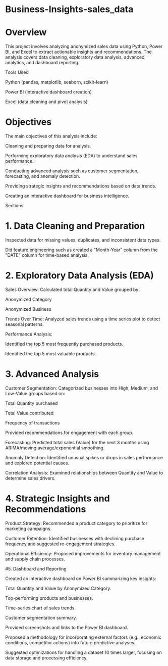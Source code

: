 # Business-Insights-sales_data

# Overview

This project involves analyzing anonymized sales data using Python, Power BI, and Excel to extract actionable insights and recommendations. The analysis covers data cleaning, exploratory data analysis, advanced analytics, and dashboard reporting.

Tools Used

Python (pandas, matplotlib, seaborn, scikit-learn)

Power BI (interactive dashboard creation)

Excel (data cleaning and pivot analysis)

# Objectives

The main objectives of this analysis include:

Cleaning and preparing data for analysis.

Performing exploratory data analysis (EDA) to understand sales performance.

Conducting advanced analysis such as customer segmentation, forecasting, and anomaly detection.

Providing strategic insights and recommendations based on data trends.

Creating an interactive dashboard for business intelligence.

Sections

# 1. Data Cleaning and Preparation 

Inspected data for missing values, duplicates, and inconsistent data types.

Did feature engineering such as created a "Month-Year" column from the "DATE" column for time-based analysis.

# 2. Exploratory Data Analysis (EDA)

Sales Overview: Calculated total Quantity and Value grouped by:

Anonymized Category

Anonymized Business

Trends Over Time: Analyzed sales trends using a time series plot to detect seasonal patterns.

Performance Analysis:

Identified the top 5 most frequently purchased products.

Identified the top 5 most valuable products.

# 3. Advanced Analysis 

Customer Segmentation: Categorized businesses into High, Medium, and Low-Value groups based on:

Total Quantity purchased

Total Value contributed

Frequency of transactions

Provided recommendations for engagement with each group.

Forecasting: Predicted total sales (Value) for the next 3 months using ARIMA/moving average/exponential smoothing.

Anomaly Detection: Identified unusual spikes or drops in sales performance and explored potential causes.

Correlation Analysis: Examined relationships between Quantity and Value to determine sales drivers.

# 4. Strategic Insights and Recommendations 

Product Strategy: Recommended a product category to prioritize for marketing campaigns.

Customer Retention: Identified businesses with declining purchase frequency and suggested re-engagement strategies.

Operational Efficiency: Proposed improvements for inventory management and supply chain processes.

#5. Dashboard and Reporting 

Created an interactive dashboard on Power BI summarizing key insights:

Total Quantity and Value by Anonymized Category.

Top-performing products and businesses.

Time-series chart of sales trends.

Customer segmentation summary.

Provided screenshots and links to the Power BI dashboard.

Proposed a methodology for incorporating external factors (e.g., economic conditions, competitor actions) into future predictive analyses.

Suggested optimizations for handling a dataset 10 times larger, focusing on data storage and processing efficiency.
